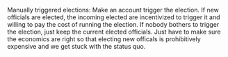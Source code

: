 Manually triggered elections:
Make an account trigger the election. If new officials are elected, the incoming elected are incentivized to trigger it and willing to pay the cost of running the election. If nobody bothers to trigger the election, just keep the current elected officials.
Just have to make sure the economics are right so that electing new officals is prohibitively expensive and we get stuck with the status quo.

